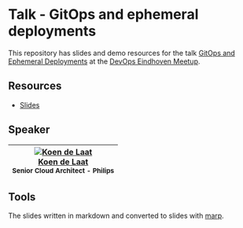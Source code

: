 # Talk - GitOps and ephemeral deployments

This repository has slides and demo resources for the talk [GitOps and Ephemeral Deployments](https://www.meetup.com/devops-eindhoven/events/306878621/) at the [DevOps Eindhoven Meetup](https://www.meetup.com/devops-eindhoven/).

## Resources

- [Slides](https://koen-de-laat.github.io/devops-meetup/)

## Speaker

<!-- markdownlint-disable MD013 MD033 -->
| [![Koen de Laat](https://avatars.githubusercontent.com/koendelaat?s=100)<br />Koen de Laat](https://github.com/koendelaat)<br /><sub>Senior Cloud Architect - Philips</sub> |
| :---: |
<!-- markdownlint-enable MD013 MD033 -->

## Tools

The slides written in markdown and converted to slides with [marp](https://marp.app/).
